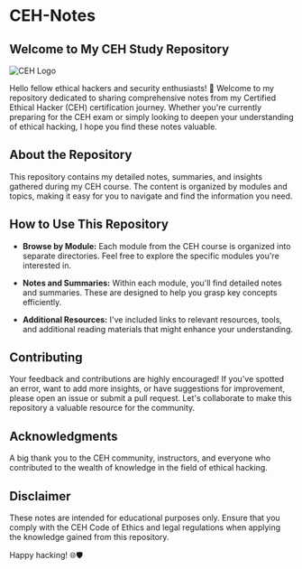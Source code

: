 # CEH-Notes

## Welcome to My CEH Study Repository

![CEH Logo](link_al_tuo_logo_se_ce_lhai)

Hello fellow ethical hackers and security enthusiasts! 👋 Welcome to my repository dedicated to sharing comprehensive notes from my Certified Ethical Hacker (CEH) certification journey. Whether you're currently preparing for the CEH exam or simply looking to deepen your understanding of ethical hacking, I hope you find these notes valuable.

## About the Repository

This repository contains my detailed notes, summaries, and insights gathered during my CEH course. The content is organized by modules and topics, making it easy for you to navigate and find the information you need.

## How to Use This Repository

- **Browse by Module:** Each module from the CEH course is organized into separate directories. Feel free to explore the specific modules you're interested in.
  
- **Notes and Summaries:** Within each module, you'll find detailed notes and summaries. These are designed to help you grasp key concepts efficiently.

- **Additional Resources:** I've included links to relevant resources, tools, and additional reading materials that might enhance your understanding.

## Contributing

Your feedback and contributions are highly encouraged! If you've spotted an error, want to add more insights, or have suggestions for improvement, please open an issue or submit a pull request. Let's collaborate to make this repository a valuable resource for the community.

## Acknowledgments

A big thank you to the CEH community, instructors, and everyone who contributed to the wealth of knowledge in the field of ethical hacking.

## Disclaimer

These notes are intended for educational purposes only. Ensure that you comply with the CEH Code of Ethics and legal regulations when applying the knowledge gained from this repository.

Happy hacking! 🌐🛡️
